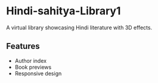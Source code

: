 # Hindi-sahitya-Library1

A virtual library showcasing Hindi literature with 3D effects.

## Features
- Author index
- Book previews
- Responsive design
